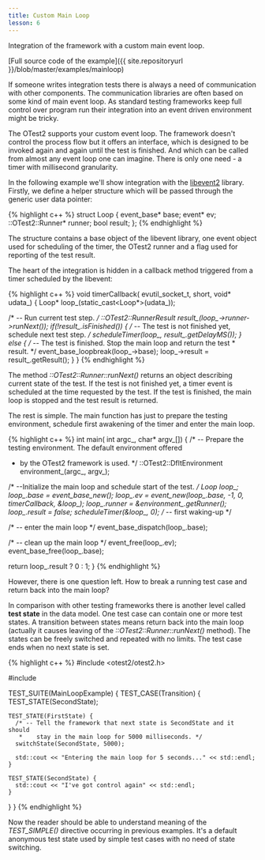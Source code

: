 ```yaml
---
title: Custom Main Loop
lesson: 6
---
```

Integration of the framework with a custom main event loop.

[Full source code of the example]({{ site.repositoryurl }}/blob/master/examples/mainloop)

If someone writes integration tests there is always a need of communication
with other components. The communication libraries are often based on some
kind of main event loop. As standard testing frameworks keep full control
over program run their integration into an event driven environment might
be tricky.

The OTest2 supports your custom event loop. The framework doesn't control
the process flow but it offers an interface, which is designed to be invoked
again and again until the test is finished. And which can be called from almost
any event loop one can imagine. There is only one need - a timer with
millisecond granularity.

In the following example we'll show integration with 
the [libevent2](https://libevent.org/) library. Firstly, we define a helper
structure which will be passed through the generic user data pointer:

{% highlight c++ %}
struct Loop {
    event_base* base;
    event* ev;
    ::OTest2::Runner* runner;
    bool result;
};
{% endhighlight %}

The structure contains a base object of the libevent library, one event
object used for scheduling of the timer, the OTest2 runner and a flag
used for reporting of the test result.

The heart of the integration is hidden in a callback method triggered
from a timer scheduled by the libevent:

{% highlight c++ %}
void timerCallback(
    evutil_socket_t,
    short,
    void* udata_) {
  Loop* loop_(static_cast<Loop*>(udata_));

  /* -- Run current test step. */
  ::OTest2::RunnerResult result_(loop_->runner->runNext());
  if(!result_.isFinished()) {
    /* -- The test is not finished yet, schedule next test step. */
    scheduleTimer(loop_, result_.getDelayMS());
  }
  else {
    /* -- The test is finished. Stop the main loop and return the test
     *    result. */
    event_base_loopbreak(loop_->base);
    loop_->result = result_.getResult();
  }
}
{% endhighlight %}

The method _::OTest2::Runner::runNext()_ returns an object describing current
state of the test. If the test is not finished yet, a timer event is scheduled
at the time requested by the test. If the test is finished, the main loop is
stopped and the test result is returned.

The rest is simple. The main function has just to prepare the testing
environment, schedule first awakening of the timer and enter the main loop.

{% highlight c++ %}
int main(
    int argc_,
    char* argv_[]) {
  /* -- Prepare the testing environment. The default environment offered
   *    by the OTest2 framework is used. */
  ::OTest2::DfltEnvironment environment_(argc_, argv_);

  /* --Initialize the main loop and schedule start of the test. */
  Loop loop_;
  loop_.base = event_base_new();
  loop_.ev = event_new(loop_.base, -1, 0, timerCallback, &loop_);
  loop_.runner = &environment_.getRunner();
  loop_.result = false;
  scheduleTimer(&loop_, 0);  /* -- first waking-up */

  /* -- enter the main loop */
  event_base_dispatch(loop_.base);

  /* -- clean up the main loop */
  event_free(loop_.ev);
  event_base_free(loop_.base);

  return loop_.result ? 0 : 1;
}
{% endhighlight %}

However, there is one question left. How to break a running test case and
return back into the main loop?

In comparison with other testing frameworks there is another level called
**test state** in the data model. One test case can contain one or more test
states. A transition between states means return back into the main loop
(actually it causes leaving of the _::OTest2::Runner::runNext()_ method).
The states can be freely switched and repeated with no limits. The test case
ends when no next state is set.

{% highlight c++ %}
#include <otest2/otest2.h>

#include <iostream>

TEST_SUITE(MainLoopExample) {
  TEST_CASE(Transition) {
    TEST_STATE(SecondState);

    TEST_STATE(FirstState) {
      /* -- Tell the framework that next state is SecondState and it should
       *    stay in the main loop for 5000 milliseconds. */
      switchState(SecondState, 5000);

      std::cout << "Entering the main loop for 5 seconds..." << std::endl;
    }

    TEST_STATE(SecondState) {
      std::cout << "I've got control again" << std::endl;
    }
  }
}
{% endhighlight %}

Now the reader should be able to understand meaning of the _TEST_SIMPLE()_
directive occurring in previous examples. It's a default anonymous test state
used by simple test cases with no need of state switching.
